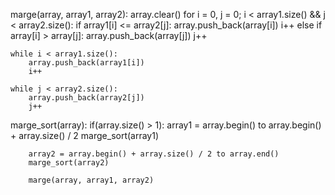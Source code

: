 marge(array, array1, array2):
	array.clear()
	for i = 0, j = 0; i < array1.size() && j < array2.size():
		if array1[i] <= array2[j]:
			array.push_back(array[i])
			i++
		else if array[i] > array[j]:
			array.push_back(array[j])
			j++

	while i < array1.size():
		array.push_back(array1[i])
		i++

	while j < array2.size():
		array.push_back(array2[j])
		j++


marge_sort(array):
	if(array.size() > 1):
		array1 = array.begin() to array.begin() + array.size() / 2
		marge_sort(array1)
		
		array2 = array.begin() + array.size() / 2 to array.end()
		marge_sort(array2)

		marge(array, array1, array2)